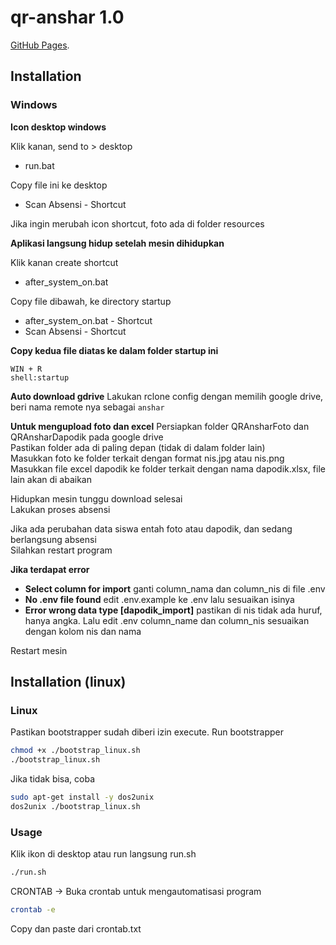 # qr-anshar 1.0

[GitHub Pages](https://github.com/PolyLvst/qr-anshar).

## Installation
### Windows
**Icon desktop windows**

Klik kanan, send to > desktop
- run.bat

Copy file ini ke desktop
- Scan Absensi - Shortcut

Jika ingin merubah icon shortcut, foto ada di folder resources

**Aplikasi langsung hidup setelah mesin dihidupkan**

Klik kanan create shortcut
- after_system_on.bat

Copy file dibawah, ke directory startup
- after_system_on.bat - Shortcut
- Scan Absensi - Shortcut

**Copy kedua file diatas ke dalam folder startup ini**
```
WIN + R
shell:startup
```

**Auto download gdrive**
Lakukan rclone config dengan memilih google drive, beri nama remote nya sebagai ```anshar```

**Untuk mengupload foto dan excel**
Persiapkan folder QRAnsharFoto dan QRAnsharDapodik pada google drive\
Pastikan folder ada di paling depan (tidak di dalam folder lain)\
Masukkan foto ke folder terkait dengan format nis.jpg atau nis.png\
Masukkan file excel dapodik ke folder terkait dengan nama dapodik.xlsx, file lain akan di abaikan

Hidupkan mesin tunggu download selesai\
Lakukan proses absensi

Jika ada perubahan data siswa entah foto atau dapodik, dan sedang berlangsung absensi\
Silahkan restart program

**Jika terdapat error**
- **Select column for import** ganti column_nama dan column_nis di file .env
- **No .env file found** edit .env.example ke .env lalu sesuaikan isinya
- **Error wrong data type [dapodik_import]** pastikan di nis tidak ada huruf, hanya angka. Lalu edit .env column_name dan column_nis sesuaikan dengan kolom nis dan nama

Restart mesin

## Installation (linux)
### Linux
Pastikan bootstrapper sudah diberi izin execute. Run bootstrapper
```bash
chmod +x ./bootstrap_linux.sh
./bootstrap_linux.sh
```
Jika tidak bisa, coba 
```bash
sudo apt-get install -y dos2unix
dos2unix ./bootstrap_linux.sh
```
### Usage
Klik ikon di desktop atau run langsung run.sh
```bash
./run.sh
```

CRONTAB ->
Buka crontab untuk mengautomatisasi program
```bash
crontab -e
```
Copy dan paste dari crontab.txt